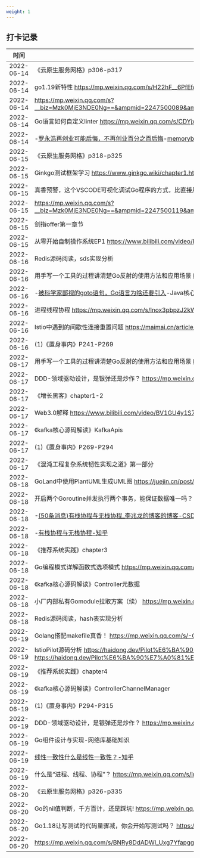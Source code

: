 ```yaml
---
weight: 1
---
```


## 打卡记录
| 时间  |  内容  |
| ---- | ---- |
| 2022-06-14 |《云原生服务网格》p306-p317|
| 2022-06-14 |go1.19新特性 https://mp.weixin.qq.com/s/H22hF__6PfEfqEm307F0TA|
| 2022-06-14 |https://mp.weixin.qq.com/s?__biz=Mzk0MjE3NDE0Ng==&ampmid=2247500089&ampidx=1&ampsn=9a3fd6e585b0fd1ec528599ead6677c6&ampchksm=c2c5bb94f5b2328224fbc1309718ac7e022bfa32dbf3d6f593b23f2f58ffd0910fe80de05a7f&ampscene=178&ampcur_album_id=2123743679373688834#rd|
| 2022-06-14 |Go语言如何自定义linter https://mp.weixin.qq.com/s/CDYjx6XriUKkRZRXx7BsPg|
| 2022-06-14 |-[罗永浩再创业可能后悔，不再创业百分之百后悔]( https://mp.weixin.qq.com/s/Dkacv81LJQWDPPIFuH45Qg)-[memoryballast和autogctuner成为历史]( https://mp.weixin.qq.com/s/ry9HpZqFt4nZD_BZYLUBeA)-[go1.19新特性]( https://mp.weixin.qq.com/s/H22hF__6PfEfqEm307F0TA)|
| 2022-06-15 |《云原生服务网格》p318-p325|
| 2022-06-15 |Ginkgo测试框架学习 https://www.ginkgo.wiki/chapter1.html|
| 2022-06-15 |真香预警，这个VSCODE可视化调试Go程序的方式，比直接用dlv命令香多了 https://mp.weixin.qq.com/s/pmNCkj55UeCx2LosjF9mjA|
| 2022-06-15 |https://mp.weixin.qq.com/s?__biz=Mzk0MjE3NDE0Ng==&ampmid=2247500119&ampidx=1&ampsn=f46331f70677aba168243040a96be1c0&ampchksm=c2c5bbfaf5b232ec6ed2187d0a8ae3a6001ab5997b9ee838f3b32aa892d9a41157473e90195f&ampscene=178&ampcur_album_id=2123743679373688834#rd|
| 2022-06-15 |剑指offer第一章节|
| 2022-06-15 |从零开始自制操作系统EP1 https://www.bilibili.com/video/BV1es411h7Vj/?spm_id_from=333.788&ampvd_source=ddd92b86a95ed74ed7be3334cdeeba32|
| 2022-06-16 |Redis源码阅读，sds实现分析|
| 2022-06-16 |用手写一个工具的过程讲清楚Go反射的使用方法和应用场景 https://mp.weixin.qq.com/s/hePjIjRDCryXB1BgJoYuEA|
| 2022-06-16 |-[被科学家鄙视的goto语句，Go语言为啥还要引入]( https://mp.weixin.qq.com/s/GigBEdYq_QX_-TCEEV_tKA)-Java核心技术·卷1第四章|
| 2022-06-16 |进程线程协程 https://mp.weixin.qq.com/s/lnox3pbpzJ2kWlhHKmrQow|
| 2022-06-16 |Istio中遇到的间歇性连接重置问题 https://maimai.cn/article/detail?fid=1716626083&ampefid=exAQgZXTj-4Tzk8rKYSjiA|
| 2022-06-16 |(1)《置身事内》P241-P269|
| 2022-06-17 |用手写一个工具的过程讲清楚Go反射的使用方法和应用场景 https://mp.weixin.qq.com/s/hePjIjRDCryXB1BgJoYuEA|
| 2022-06-17 |DDD-领域驱动设计，是银弹还是炒作？ https://mp.weixin.qq.com/s/y1_wzqsbBTJoHqrJCiszwA|
| 2022-06-17 |《增长黑客》chapter1-2|
| 2022-06-17 |Web3.0解释 https://www.bilibili.com/video/BV1GU4y1S7Gf?spm_id_from=333.337.search-card.all.click&ampvd_source=30def460b899e119f9e65c8527def068|
| 2022-06-17 |《kafka核心源码解读》KafkaApis|
| 2022-06-17 |(1)《置身事内》P269-P294|
| 2022-06-17 |《混沌工程复杂系统韧性实现之道》第一部分|
| 2022-06-18 |GoLand中使用PlantUML生成UML图 https://juejin.cn/post/6844903969903345678|
| 2022-06-18 |开启两个Goroutine并发执行两个事务，能保证数据唯一吗？ https://mp.weixin.qq.com/s/DqRZo8V2EHMHQ92mcT7RHg|
| 2022-06-18 |-[(50条消息)有栈协程与无栈协程_李兆龙的博客的博客-CSDN博客_无栈协程]( https://blog.csdn.net/weixin_43705457/article/details/106924435)-[有栈协程与无栈协程-知乎]( https://zhuanlan.zhihu.com/p/330606651)-[(50条消息)理解无栈协程_liuyuan185442111的博客-CSDN博客_无栈协程]( https://blog.csdn.net/liuyuan185442111/article/details/123151817)|
| 2022-06-18 |-[有栈协程与无栈协程-知乎]( https://zhuanlan.zhihu.com/p/330606651)|
| 2022-06-18 |《推荐系统实践》chapter3|
| 2022-06-18 |Go编程模式详解函数式选项模式 https://mp.weixin.qq.com/s/Qz8peZ0qqB406oIdotG7xw|
| 2022-06-18 |《kafka核心源码解读》Controller元数据|
| 2022-06-18 |小厂内部私有Gomodule拉取方案（续） https://mp.weixin.qq.com/s/s6daq8zGqGGvNHMpf2SW0g|
| 2022-06-18 |Redis源码阅读，hash表实现分析|
| 2022-06-19 |Golang搭配makefile真香！ https://mp.weixin.qq.com/s/-GpHmDlsLLz0xxV9WYxPvQ|
| 2022-06-19 |IstioPilot源码分析 https://haidong.dev/Pilot%E6%BA%90%E7%A0%81%E5%88%86%E6%9E%90%EF%BC%88%E4%B8%80%EF%BC%89/ https://haidong.dev/Pilot%E6%BA%90%E7%A0%81%E5%88%86%E6%9E%90%EF%BC%88%E4%BA%8C%EF%BC%89/ https://haidong.dev/Pilot%E6%BA%90%E7%A0%81%E5%88%86%E6%9E%90%EF%BC%88%E4%B8%89%EF%BC%89/|
| 2022-06-19 |《推荐系统实践》chapter4|
| 2022-06-19 |《kafka核心源码解读》ControllerChannelManager|
| 2022-06-19 |(1)《置身事内》P294-P315|
| 2022-06-19 |DDD-领域驱动设计，是银弹还是炒作？ https://mp.weixin.qq.com/s/y1_wzqsbBTJoHqrJCiszwA|
| 2022-06-19 |Go组件设计与实现-网络库基础知识|
| 2022-06-19 |[线性一致性什么是线性一致性？-知乎]( https://zhuanlan.zhihu.com/p/42239873)|
| 2022-06-19 |什么是“进程、线程、协程”？ https://mp.weixin.qq.com/s/lnox3pbpzJ2kWlhHKmrQow|
| 2022-06-20 |《云原生服务网格》p326-p335|
| 2022-06-20 |Go的nil值判断，千方百计，还是踩坑! https://mp.weixin.qq.com/s/BwqHMhc2WtAY_R-UffNQ4w|
| 2022-06-20 |Go1.18让写测试的代码量骤减，你会开始写测试吗？ https://mp.weixin.qq.com/s/7I0zB_AsltzDLmc9ew48Bg|
| 2022-06-20 |https://mp.weixin.qq.com/s/BNRy8DdADWl_Uxg7Yfapgg|
